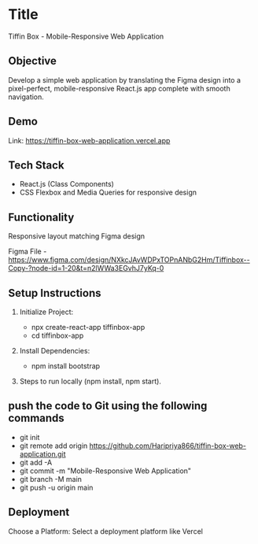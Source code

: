 # Title
Tiffin Box - Mobile-Responsive Web Application

## Objective
Develop a simple web application by translating the Figma design into a pixel-perfect, mobile-responsive React.js app complete with smooth navigation.


## Demo

Link: https://tiffin-box-web-application.vercel.app

## Tech Stack

- React.js (Class Components)
- CSS Flexbox and Media Queries for responsive design

## Functionality

Responsive layout matching Figma design  

Figma File - https://www.figma.com/design/NXkcJAvWDPxTOPnANbG2Hm/Tiffinbox--Copy-?node-id=1-20&t=n2lWWa3EGvhJ7yKq-0


## Setup Instructions

1. Initialize Project:
    * npx create-react-app tiffinbox-app
    * cd tiffinbox-app

2. Install Dependencies:
    * npm install bootstrap

3. Steps to run locally (npm install, npm start).
   
   
## push the code to Git using the following commands
* git init
* git remote add origin https://github.com/Haripriya866/tiffin-box-web-application.git
* git add -A
* git commit -m "Mobile-Responsive Web Application"
* git branch -M main
* git push -u origin main

## Deployment
Choose a Platform: Select a deployment platform like Vercel

